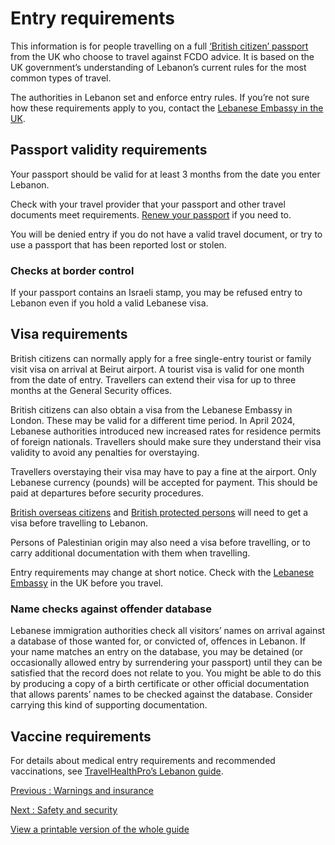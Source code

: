# Entry requirements

This information is for people travelling on a full [‘British citizen’ passport](https://www.gov.uk/types-of-british-nationality) from the UK who choose to travel against FCDO advice. It is based on the UK government’s understanding of Lebanon’s current rules for the most common types of travel.

The authorities in Lebanon set and enforce entry rules. If you’re not sure how these requirements apply to you, contact the [Lebanese Embassy in the UK](https://www.lebanon-embassy.org/).

## Passport validity requirements

Your passport should be valid for at least 3 months from the date you enter Lebanon.

Check with your travel provider that your passport and other travel documents meet requirements. [Renew your passport](https://www.gov.uk/renew-adult-passport/renew) if you need to.

You will be denied entry if you do not have a valid travel document, or try to use a passport that has been reported lost or stolen.

### Checks at border control

If your passport contains an Israeli stamp, you may be refused entry to Lebanon even if you hold a valid Lebanese visa.

## Visa requirements

British citizens can normally apply for a free single-entry tourist or family visit visa on arrival at Beirut airport. A tourist visa is valid for one month from the date of entry. Travellers can extend their visa for up to three months at the General Security offices.

British citizens can also obtain a visa from the Lebanese Embassy in London. These may be valid for a different time period. In April 2024, Lebanese authorities introduced new increased rates for residence permits of foreign nationals. Travellers should make sure they understand their visa validity to avoid any penalties for overstaying.

Travellers overstaying their visa may have to pay a fine at the airport. Only Lebanese currency (pounds) will be accepted for payment. This should be paid at departures before security procedures.

[British overseas citizens](https://www.gov.uk/types-of-british-nationality/british-overseas-citizen) and [British protected persons](https://www.gov.uk/types-of-british-nationality/british-protected-person) will need to get a visa before travelling to Lebanon.

Persons of Palestinian origin may also need a visa before travelling, or to carry additional documentation with them when travelling.

Entry requirements may change at short notice. Check with the [Lebanese Embassy](https://www.lebanon-embassy.org/) in the UK before you travel.

### Name checks against offender database

Lebanese immigration authorities check all visitors’ names on arrival against a database of those wanted for, or convicted of, offences in Lebanon. If your name matches an entry on the database, you may be detained (or occasionally allowed entry by surrendering your passport) until they can be satisfied that the record does not relate to you. You might be able to do this by producing a copy of a birth certificate or other official documentation that allows parents’ names to be checked against the database. Consider carrying this kind of supporting documentation.

## Vaccine requirements

For details about medical entry requirements and recommended vaccinations, see [TravelHealthPro’s Lebanon guide](https://travelhealthpro.org.uk/country/126/lebanon#Vaccine_Recommendations).

[Previous
:
Warnings and insurance](/foreign-travel-advice/lebanon)

[Next
:
Safety and security](/foreign-travel-advice/lebanon/safety-and-security)

[View a printable version of the whole guide](/foreign-travel-advice/lebanon/print)